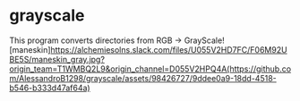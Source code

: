 # grayscale
This program converts directories from RGB -> GrayScale![maneskin]https://alchemiesolns.slack.com/files/U055V2HD7FC/F06M92UBE5S/maneskin_gray.jpg?origin_team=T1WMBQ2L9&origin_channel=D055V2HPQ4A(https://github.com/AlessandroB1298/grayscale/assets/98426727/9ddee0a9-18dd-4518-b546-b333d47af64a)

